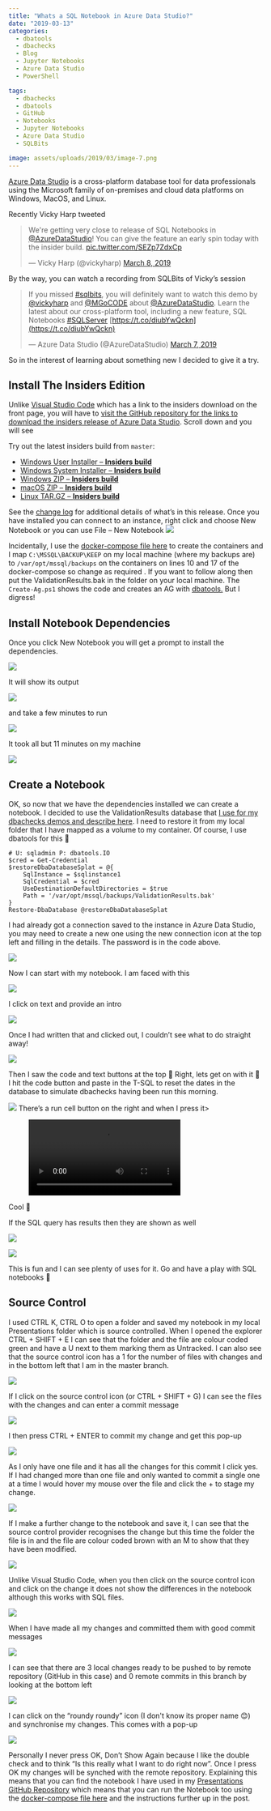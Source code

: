 ```yaml
---
title: "Whats a SQL Notebook in Azure Data Studio?"
date: "2019-03-13"
categories:
  - dbatools
  - dbachecks
  - Blog
  - Jupyter Notebooks
  - Azure Data Studio
  - PowerShell

tags:
  - dbachecks
  - dbatools
  - GitHub
  - Notebooks
  - Jupyter Notebooks
  - Azure Data Studio
  - SQLBits

image: assets/uploads/2019/03/image-7.png
---
```

[Azure Data Studio](https://docs.microsoft.com/en-us/sql/azure-data-studio/download?view=sql-server-2017?WT.mc_id=DP-MVP-5002693) is a cross-platform database tool for data professionals using the Microsoft family of on-premises and cloud data platforms on Windows, MacOS, and Linux.

Recently Vicky Harp tweeted

> We're getting very close to release of SQL Notebooks in [@AzureDataStudio](https://twitter.com/AzureDataStudio?ref_src=twsrc%5Etfw)! You can give the feature an early spin today with the insider build. [pic.twitter.com/SEZp7ZdxCp](https://t.co/SEZp7ZdxCp)
>
> — Vicky Harp (@vickyharp) [March 8, 2019](https://twitter.com/vickyharp/status/1104127412944551936?ref_src=twsrc%5Etfw)

By the way, you can watch a recording from SQLBits of Vicky’s session

> If you missed [#sqlbits](https://twitter.com/hashtag/sqlbits?src=hash&ref_src=twsrc%5Etfw), you will definitely want to watch this demo by [@vickyharp](https://twitter.com/vickyharp?ref_src=twsrc%5Etfw) and [@MGoCODE](https://twitter.com/MGoCODE?ref_src=twsrc%5Etfw) about [@AzureDataStudio](https://twitter.com/AzureDataStudio?ref_src=twsrc%5Etfw). Learn the latest about our cross-platform tool, including a new feature, SQL Notebooks [#SQLServer](https://twitter.com/hashtag/SQLServer?src=hash&ref_src=twsrc%5Etfw) [https://t.co/diubYwQckn](https://t.co/diubYwQckn)
>
> — Azure Data Studio (@AzureDataStudio) [March 7, 2019](https://twitter.com/AzureDataStudio/status/1103806327065722880?ref_src=twsrc%5Etfw)

So in the interest of learning about something new I decided to give it a try.

Install The Insiders Edition
----------------------------
Unlike [Visual Studio Code](https://code.visualstudio.com/) which has a link to the insiders download on the front page, you will have to [visit the GitHub repository for the links to download the insiders release of Azure Data Studio](https://github.com/Microsoft/azuredatastudio#azure-data-studio). Scroll down and you will see

Try out the latest insiders build from `master`:

*   [Windows User Installer – **Insiders build**](https://azuredatastudio-update.azurewebsites.net/latest/win32-x64-user/insider)
*   [Windows System Installer – **Insiders build**](https://azuredatastudio-update.azurewebsites.net/latest/win32-x64/insider)
*   [Windows ZIP – **Insiders build**](https://azuredatastudio-update.azurewebsites.net/latest/win32-x64-archive/insider)
*   [macOS ZIP – **Insiders build**](https://azuredatastudio-update.azurewebsites.net/latest/darwin/insider)
*   [Linux TAR.GZ – **Insiders build**](https://azuredatastudio-update.azurewebsites.net/latest/linux-x64/insider)

See the [change log](https://github.com/Microsoft/azuredatastudio/blob/master/CHANGELOG.md) for additional details of what’s in this release.
Once you have installed you can connect to an instance, right click and choose New Notebook or you can use File – New Notebook
![](https://blog.robsewell.com/assets/uploads/2019/03/image.png)

Incidentally, I use the [docker-compose file here](https://github.com/SQLDBAWithABeard/DockerStuff/tree/master/dbatools-2-instances-AG) to create the containers and I map `C:\MSSQL\BACKUP\KEEP` on my local machine (where my backups are) to `/var/opt/mssql/backups` on the containers on lines 10 and 17 of the docker-compose so change as required . If you want to follow along then put the ValidationResults.bak in the folder on your local machine.
The `Create-Ag.ps1` shows the code and creates an AG with [dbatools.](http://dbatools.io) But I digress!

Install Notebook Dependencies
-----------------------------
Once you click New Notebook you will get a prompt to install the dependencies.

![](https://blog.robsewell.com/assets/uploads/2019/03/image-1.png)

It will show its output

![](https://blog.robsewell.com/assets/uploads/2019/03/image-2.png)

and take a few minutes to run

![](https://blog.robsewell.com/assets/uploads/2019/03/image-3.png)

It took all but 11 minutes on my machine

![](https://blog.robsewell.com/assets/uploads/2019/03/image-4.png)

Create a Notebook
-----------------
OK, so now that we have the dependencies installed we can create a notebook. I decided to use the ValidationResults database that [I use for my dbachecks demos and describe here](https://blog.robsewell.com/dbachecks-save-the-results-to-a-database-for-historical-reporting/). I need to restore it from my local folder that I have mapped as a volume to my container. Of course, I use dbatools for this 🙂

    # U: sqladmin P: dbatools.IO
    $cred = Get-Credential
    $restoreDbaDatabaseSplat = @{
        SqlInstance = $sqlinstance1
        SqlCredential = $cred
        UseDestinationDefaultDirectories = $true
        Path = '/var/opt/mssql/backups/ValidationResults.bak'
    }
    Restore-DbaDatabase @restoreDbaDatabaseSplat

I had already got a connection saved to the instance in Azure Data Studio, you may need to create a new one using the new connection icon at the top left and filling in the details. The password is in the code above.

![](https://blog.robsewell.com/assets/uploads/2019/03/image-5.png)

Now I can start with my notebook. I am faced with this

![](https://blog.robsewell.com/assets/uploads/2019/03/image-6.png)

I click on text and provide an intro

![](https://blog.robsewell.com/assets/uploads/2019/03/image-7.png)

Once I had written that and clicked out, I couldn’t see what to do straight away!

![](https://blog.robsewell.com/assets/uploads/2019/03/image-8.png)

Then I saw the code and text buttons at the top 🙂 Right, lets get on with it 🙂 I hit the code button and paste in the T-SQL to reset the dates in the database to simulate dbachecks having been run this morning.

![](https://blog.robsewell.com/assets/uploads/2019/03/image-9.png)
There’s a run cell button on the right and when I press it><FIGURE class=wp-block-video><VIDEO src="https://blog.robsewell.com/wp-content/uploads/2019/03/Notebook-run-query.mp4" controls></VIDEO></FIGURE>
Cool 🙂

If the SQL query has results then they are shown as well

![](https://blog.robsewell.com/assets/uploads/2019/03/image-10.png)

![](https://blog.robsewell.com/assets/uploads/2019/03/image-11.png)

This is fun and I can see plenty of uses for it. Go and have a play with SQL notebooks 🙂

Source Control
--------------

I used CTRL K, CTRL O to open a folder and saved my notebook in my local Presentations folder which is source controlled. When I opened the explorer CTRL + SHIFT + E I can see that the folder and the file are colour coded green and have a U next to them marking them as Untracked. I can also see that the source control icon has a 1 for the number of files with changes and in the bottom left that I am in the master branch.

![](https://blog.robsewell.com/assets/uploads/2019/03/image-12.png)

If I click on the source control icon (or CTRL + SHIFT + G) I can see the files with the changes and can enter a commit message

![](https://blog.robsewell.com/assets/uploads/2019/03/image-13.png)

I then press CTRL + ENTER to commit my change and get this pop-up

![](https://blog.robsewell.com/assets/uploads/2019/03/image-14.png)

As I only have one file and it has all the changes for this commit I click yes. If I had changed more than one file and only wanted to commit a single one at a time I would hover my mouse over the file and click the + to stage my change.

![](https://blog.robsewell.com/assets/uploads/2019/03/image-15.png)

If I make a further change to the notebook and save it, I can see that the source control provider recognises the change but this time the folder the file is in and the file are colour coded brown with an M to show that they have been modified.

![](https://blog.robsewell.com/assets/uploads/2019/03/image-16.png)

Unlike Visual Studio Code, when you then click on the source control icon and click on the change it does not show the differences in the notebook although this works with SQL files.

![](https://blog.robsewell.com/assets/uploads/2019/03/image-17.png)

When I have made all my changes and committed them with good commit messages

![](https://i2.wp.com/imgs.xkcd.com/comics/git_commit.png?w=630&ssl=1)

I can see that there are 3 local changes ready to be pushed to by remote repository (GitHub in this case) and 0 remote commits in this branch by looking at the bottom left

![](https://blog.robsewell.com/assets/uploads/2019/03/image-18.png)

I can click on the “roundy roundy” icon (I don't know its proper name 😊) and synchronise my changes. This comes with a pop-up

![](https://blog.robsewell.com/assets/uploads/2019/03/image-19.png)

Personally I never press OK, Don’t Show Again because I like the double check and to think “Is this really what I want to do right now”. Once I press OK my changes will be synched with the remote repository. Explaining this means that you can find the notebook I have used in my [Presentations GitHub Repository](https://github.com/SQLDBAWithABeard/Presentations/tree/master/Notebooks) which means that you can run the Notebook too using the [docker-compose file here](https://github.com/SQLDBAWithABeard/DockerStuff/tree/master/dbatools-2-instances-AG) and the instructions further up in the post.

